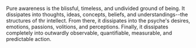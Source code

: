 Pure awareness is the blissful, timeless, and undivided ground of being. It dissipates into thoughts, ideas, concepts, beliefs, and understandings--the structures of thr intellect. From there, it dissipates into the psyche's desires, emotions, passions, volitions, and perceptions. Finally, it dissipates completely into outwardly observable, quantifiable, measurable, and predictable action.

